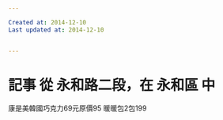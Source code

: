 ```yaml
---

Created at: 2014-12-10
Last updated at: 2014-12-10


---
```


# 記事 從 永和路二段，在 永和區 中


康是美韓國巧克力69元原價95
暖暖包2包199

